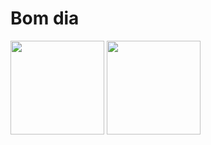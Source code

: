 # Bom dia

<div style="display: inline_block">
     <img height="150em" src="https://github-readme-stats.vercel.app/api/top-langs/?username=miranhadesp&layout=compact&theme=vision-friendly-dark&border_radius=5&hide_border=true%22%3E">
     <img height="150em" src="https://github-readme-stats.vercel.app/api?username=Frm2003&layout=compact&theme=github_dark&border_radius=5&hide_border=true%22%3E">
</div>
